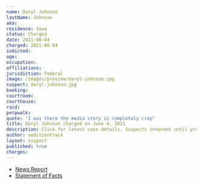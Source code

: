 ```yaml
---
name: Daryl Johnson
lastName: Johnson
aka:
residence: Iowa
status: Charged
date: 2021-06-04
charged: 2021-06-04
indicted:
age:
occupation:
affiliations:
jurisdiction: Federal
image: /images/preview/daryl-johnson.jpg
suspect: daryl-johnson.jpg
booking:
courtroom:
courthouse:
raid:
perpwalk:
quote: "I was there the media story is completely crap"
title: Daryl Johnson charged on June 4, 2021
description: Click for latest case details. Suspects innocent until proven guilty.
author: seditiontrack
layout: suspect
published: true
charges:
---
```


- [News Report](https://globegazette.com/community/mcpress/news/st-ansgar-man-and-his-son-arrested-for-alleged-involvement-in-january-u-s-capitol/article_b933ccd3-4b4f-5133-b737-78c3c0886510.html)
- [Statement of Facts](https://www.justice.gov/usao-dc/case-multi-defendant/file/1403436/download)

